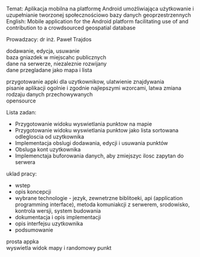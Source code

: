 Temat: Aplikacja mobilna na platformę Android umożliwiająca użytkowanie i uzupełnianie tworzonej społecznościowo bazy danych geoprzestrzennych  
English: Mobile application for the Android platform facilitating use of and contribution to a crowdsourced geospatial database

Prowadzacy: dr inż. Paweł Trajdos

dodawanie, edycja, usuwanie  
baza gniazdek w miejscahc publicznych  
dane na serwerze, niezaleznie rozwijany  
dane przegladane jako mapa i lista

przygotowanie appki dla uzytkownikow, ulatwienie znajdywania  
pisanie aplikacji ogolnie i zgodnie najlepszymi wzorcami, latwa zmiana rodzaju danych przechowywanych  
opensource

Lista zadan:
* Przygotowanie widoku wyswietlania punktow na mapie
* Przygotowanie widoku wyswietlania punktow jako lista sortowana odlegloscia od uzytkownika
* Implementacja obslugi dodawania, edycji i usuwania punktów
* Obsluga kont uzytkownika
* Implemenctaja buforowania danych, aby zmiejszyc ilosc zapytan do serwera

uklad pracy:
* wstep
* opis koncepcji
* wybrane technologie - jezyk, zewnetrzne biblitoeki, api (application programming interface), metoda komuniakcji z serwerem, srodowisko, kontrola wersji, system budowania
* dokumentacja i opis implementacji
* opis interfejsu uzytkownika
* podsumowanie

prosta appka  
wyswietla widok mapy i randomowy punkt
